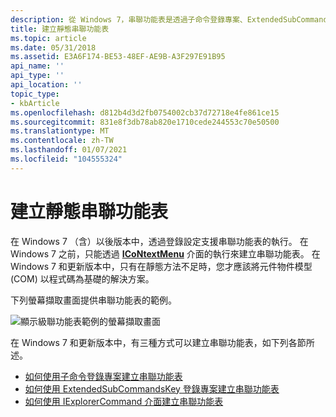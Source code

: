 ```yaml
---
description: 從 Windows 7，串聯功能表是透過子命令登錄專案、ExtendedSubCommandsKey 登錄專案或 IExplorerCommand 介面建立。
title: 建立靜態串聯功能表
ms.topic: article
ms.date: 05/31/2018
ms.assetid: E3A6F174-BE53-48EF-AE9B-A3F297E91B95
api_name: ''
api_type: ''
api_location: ''
topic_type:
- kbArticle
ms.openlocfilehash: d812b4d3d2fb0754002cb37d72718e4fe861ce15
ms.sourcegitcommit: 831e8f3db78ab820e1710cede244553c70e50500
ms.translationtype: MT
ms.contentlocale: zh-TW
ms.lasthandoff: 01/07/2021
ms.locfileid: "104555324"
---
```

# <a name="creating-static-cascading-menus"></a>建立靜態串聯功能表

在 Windows 7 （含）以後版本中，透過登錄設定支援串聯功能表的執行。 在 Windows 7 之前，只能透過 [**ICoNtextMenu**](/windows/win32/api/shobjidl_core/nn-shobjidl_core-icontextmenu) 介面的執行來建立串聯功能表。 在 Windows 7 和更新版本中，只有在靜態方法不足時，您才應該將元件物件模型 (COM) 以程式碼為基礎的解決方案。

下列螢幕擷取畫面提供串聯功能表的範例。

![顯示級聯功能表範例的螢幕擷取畫面](images/file-assoc/filecascademenu2ndex.png)

在 Windows 7 和更新版本中，有三種方式可以建立串聯功能表，如下列各節所述。

-   [如何使用子命令登錄專案建立串聯功能表](how-to--create-cascading-menus-with-the-subcommands-registry-entry.md)
-   [如何使用 ExtendedSubCommandsKey 登錄專案建立串聯功能表](how-to-create-cascading-menus-with-the-extendedsubcommandskey-registry-entry.md)
-   [如何使用 IExplorerCommand 介面建立串聯功能表](how-to-create-cascading-menus-with-the-iexplorercommand-interface.md)

 

 
